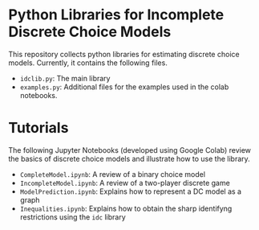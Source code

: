 # Python Libraries for Incomplete Discrete Choice Models

This repository collects python libraries for estimating discrete choice models. Currently, it contains the following files.

- `idclib.py`: The main library
- `examples.py`: Additional files for the examples used in the colab notebooks.

# Tutorials

The following Jupyter Notebooks (developed using Google Colab) review the basics of discrete choice models and illustrate how to use the library.
- `CompleteModel.ipynb`: A review of a binary choice model
- `IncompleteModel.ipynb`: A review of a two-player discrete game
- `ModelPrediction.ipynb`: Explains how to represent a DC model as a graph
- `Inequalities.ipynb`: Explains how to obtain the sharp identifyng restrictions using the `idc` library
